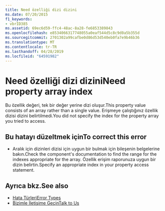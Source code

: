 ```yaml
---
title: Need özelliği dizi dizini
ms.date: 07/20/2015
f1_keywords:
- vbrID385
ms.assetid: 69ec6d59-ffc4-48ac-8a28-fe6853389843
ms.openlocfilehash: e8534066317748055a0eaf544d5c8c9d0a5b355d
ms.sourcegitcommit: 2701302a99cafbe0d86d53d540eb0fa7e9b46b36
ms.translationtype: MT
ms.contentlocale: tr-TR
ms.lasthandoff: 04/28/2019
ms.locfileid: "64591982"
---
```

# <a name="need-property-array-index"></a><span data-ttu-id="d16e5-102">Need özelliği dizi dizini</span><span class="sxs-lookup"><span data-stu-id="d16e5-102">Need property array index</span></span>
<span data-ttu-id="d16e5-103">Bu özellik değeri, tek bir değer yerine dizi oluşur.</span><span class="sxs-lookup"><span data-stu-id="d16e5-103">This property value consists of an array rather than a single value.</span></span> <span data-ttu-id="d16e5-104">Erişmeye çalıştığınız özellik dizisi dizini belirtilmedi.</span><span class="sxs-lookup"><span data-stu-id="d16e5-104">You did not specify the index for the property array you tried to access.</span></span>  
  
## <a name="to-correct-this-error"></a><span data-ttu-id="d16e5-105">Bu hatayı düzeltmek için</span><span class="sxs-lookup"><span data-stu-id="d16e5-105">To correct this error</span></span>  
  
- <span data-ttu-id="d16e5-106">Aralık için dizinleri dizisi için uygun bir bulmak için bileşenin belgelerine bakın.</span><span class="sxs-lookup"><span data-stu-id="d16e5-106">Check the component's documentation to find the range for the indexes appropriate for the array.</span></span> <span data-ttu-id="d16e5-107">Özellik erişim raporunuza uygun bir dizin belirtin.</span><span class="sxs-lookup"><span data-stu-id="d16e5-107">Specify an appropriate index in your property access statement.</span></span>  
  
## <a name="see-also"></a><span data-ttu-id="d16e5-108">Ayrıca bkz.</span><span class="sxs-lookup"><span data-stu-id="d16e5-108">See also</span></span>

- [<span data-ttu-id="d16e5-109">Hata Türleri</span><span class="sxs-lookup"><span data-stu-id="d16e5-109">Error Types</span></span>](../../../visual-basic/programming-guide/language-features/error-types.md)
- [<span data-ttu-id="d16e5-110">Bizimle İletişime Geçin</span><span class="sxs-lookup"><span data-stu-id="d16e5-110">Talk to Us</span></span>](/visualstudio/ide/talk-to-us)
